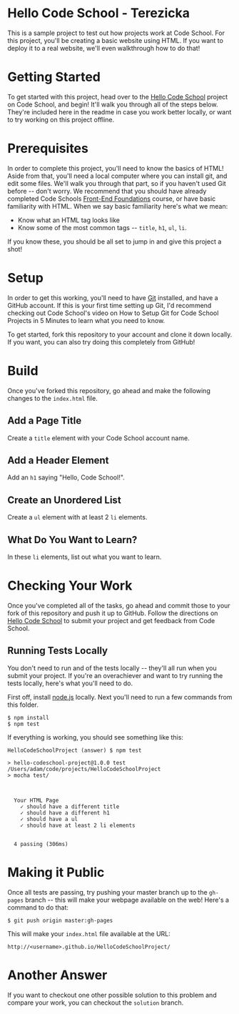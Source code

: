 # Hello Code School - Terezicka

This is a sample project to test out how projects work at Code School. For this project, you'll be creating a basic website using HTML. If you want to deploy it to a real website, we'll even walkthrough how to do that!

# Getting Started

To get started with this project, head over to the [Hello Code School](https://www.codeschool.com/projects/hello-code-school) project on Code School, and begin! It'll walk you through all of the steps below. They're included here in the readme in case you work better locally, or want to try working on this project offline.

# Prerequisites

In order to complete this project, you'll need to know the basics of HTML! Aside from that, you'll need a local computer where you can install git, and edit some files. We'll walk you through that part, so if you haven't used Git before -- don't worry. We recommend that you should have already completed Code Schools [Front-End Foundations](https://www.codeschool.com/courses/front-end-foundations) course, or have basic familiarity with HTML. When we say basic familiarity here's what we mean:

* Know what an HTML tag looks like
* Know some of the most common tags -- `title`, `h1`, `ul`, `li`.

If you know these, you should be all set to jump in and give this project a shot!

# Setup

In order to get this working, you'll need to have [Git](https://git-scm.com/) installed, and have a GitHub account. If this is your first time setting up Git, I'd recommend checking out Code School's video on How to Setup Git for Code School Projects in 5 Minutes to learn what you need to know.

To get started, fork this repository to your account and clone it down locally. If you want, you can also try doing this completely from GitHub!

# Build

Once you've forked this repository, go ahead and make the following changes to the `index.html` file.

## Add a Page Title

Create a `title` element with your Code School account name.

## Add a Header Element

Add an `h1` saying "Hello, Code School!".

## Create an Unordered List

Create a `ul` element with at least 2 `li` elements.

## What Do You Want to Learn?

In these `li` elements, list out what you want to learn.

# Checking Your Work

Once you've completed all of the tasks, go ahead and commit those to your fork of this repository and push it up to GitHub. Follow the directions on [Hello Code School](https://www.codeschool.com/projects/hello-code-school) to submit your project and get feedback from Code School.

## Running Tests Locally

You don't need to run and of the tests locally -- they'll all run when you submit your project. If you're an overachiever and want to try running the tests locally, here's what you'll need to do.

First off, install [node.js](https://nodejs.org/en/) locally. Next you'll need to run a few commands from this folder.

```
$ npm install
$ npm test
```

If everything is working, you should see something like this:

```
HelloCodeSchoolProject (answer) $ npm test

> hello-codeschool-project@1.0.0 test /Users/adam/code/projects/HelloCodeSchoolProject
> mocha test/



  Your HTML Page
    ✓ should have a different title
    ✓ should have a different h1
    ✓ should have a ul
    ✓ should have at least 2 li elements


  4 passing (306ms)
```

# Making it Public

Once all tests are passing, try pushing your master branch up to the `gh-pages` branch -- this will make your webpage available on the web! Here's a command to do that:

```
$ git push origin master:gh-pages
```

This will make your `index.html` file available at the URL:

`http://<username>.github.io/HelloCodeSchoolProject/`

# Another Answer

If you want to checkout one other possible solution to this problem and compare your work, you can checkout the `solution` branch.
